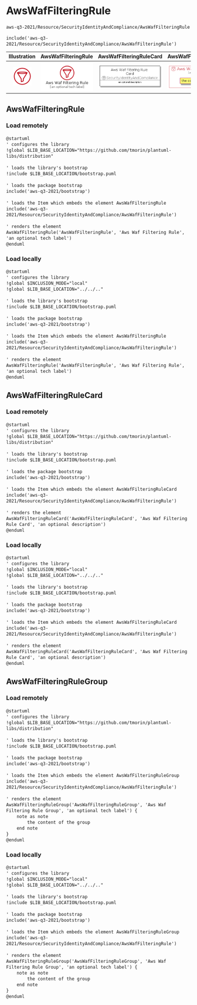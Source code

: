 # AwsWafFilteringRule


```text
aws-q3-2021/Resource/SecurityIdentityAndCompliance/AwsWafFilteringRule
```

```text
include('aws-q3-2021/Resource/SecurityIdentityAndCompliance/AwsWafFilteringRule')
```



| Illustration | AwsWafFilteringRule | AwsWafFilteringRuleCard | AwsWafFilteringRuleGroup |
| :---: | :---: | :---: | :---: |
| ![illustration for Illustration](../../../aws-q3-2021/Resource/SecurityIdentityAndCompliance/AwsWafFilteringRule.png) | ![illustration for AwsWafFilteringRule](../../../aws-q3-2021/Resource/SecurityIdentityAndCompliance/AwsWafFilteringRule.Local.png) | ![illustration for AwsWafFilteringRuleCard](../../../aws-q3-2021/Resource/SecurityIdentityAndCompliance/AwsWafFilteringRuleCard.Local.png) | ![illustration for AwsWafFilteringRuleGroup](../../../aws-q3-2021/Resource/SecurityIdentityAndCompliance/AwsWafFilteringRuleGroup.Local.png) |




## AwsWafFilteringRule

### Load remotely
```plantuml
@startuml
' configures the library
!global $LIB_BASE_LOCATION="https://github.com/tmorin/plantuml-libs/distribution"

' loads the library's bootstrap
!include $LIB_BASE_LOCATION/bootstrap.puml

' loads the package bootstrap
include('aws-q3-2021/bootstrap')

' loads the Item which embeds the element AwsWafFilteringRule
include('aws-q3-2021/Resource/SecurityIdentityAndCompliance/AwsWafFilteringRule')

' renders the element
AwsWafFilteringRule('AwsWafFilteringRule', 'Aws Waf Filtering Rule', 'an optional tech label')
@enduml
```

### Load locally
```plantuml
@startuml
' configures the library
!global $INCLUSION_MODE="local"
!global $LIB_BASE_LOCATION="../../.."

' loads the library's bootstrap
!include $LIB_BASE_LOCATION/bootstrap.puml

' loads the package bootstrap
include('aws-q3-2021/bootstrap')

' loads the Item which embeds the element AwsWafFilteringRule
include('aws-q3-2021/Resource/SecurityIdentityAndCompliance/AwsWafFilteringRule')

' renders the element
AwsWafFilteringRule('AwsWafFilteringRule', 'Aws Waf Filtering Rule', 'an optional tech label')
@enduml
```

## AwsWafFilteringRuleCard

### Load remotely
```plantuml
@startuml
' configures the library
!global $LIB_BASE_LOCATION="https://github.com/tmorin/plantuml-libs/distribution"

' loads the library's bootstrap
!include $LIB_BASE_LOCATION/bootstrap.puml

' loads the package bootstrap
include('aws-q3-2021/bootstrap')

' loads the Item which embeds the element AwsWafFilteringRuleCard
include('aws-q3-2021/Resource/SecurityIdentityAndCompliance/AwsWafFilteringRule')

' renders the element
AwsWafFilteringRuleCard('AwsWafFilteringRuleCard', 'Aws Waf Filtering Rule Card', 'an optional description')
@enduml
```

### Load locally
```plantuml
@startuml
' configures the library
!global $INCLUSION_MODE="local"
!global $LIB_BASE_LOCATION="../../.."

' loads the library's bootstrap
!include $LIB_BASE_LOCATION/bootstrap.puml

' loads the package bootstrap
include('aws-q3-2021/bootstrap')

' loads the Item which embeds the element AwsWafFilteringRuleCard
include('aws-q3-2021/Resource/SecurityIdentityAndCompliance/AwsWafFilteringRule')

' renders the element
AwsWafFilteringRuleCard('AwsWafFilteringRuleCard', 'Aws Waf Filtering Rule Card', 'an optional description')
@enduml
```

## AwsWafFilteringRuleGroup

### Load remotely
```plantuml
@startuml
' configures the library
!global $LIB_BASE_LOCATION="https://github.com/tmorin/plantuml-libs/distribution"

' loads the library's bootstrap
!include $LIB_BASE_LOCATION/bootstrap.puml

' loads the package bootstrap
include('aws-q3-2021/bootstrap')

' loads the Item which embeds the element AwsWafFilteringRuleGroup
include('aws-q3-2021/Resource/SecurityIdentityAndCompliance/AwsWafFilteringRule')

' renders the element
AwsWafFilteringRuleGroup('AwsWafFilteringRuleGroup', 'Aws Waf Filtering Rule Group', 'an optional tech label') {
    note as note
        the content of the group
    end note
}
@enduml
```

### Load locally
```plantuml
@startuml
' configures the library
!global $INCLUSION_MODE="local"
!global $LIB_BASE_LOCATION="../../.."

' loads the library's bootstrap
!include $LIB_BASE_LOCATION/bootstrap.puml

' loads the package bootstrap
include('aws-q3-2021/bootstrap')

' loads the Item which embeds the element AwsWafFilteringRuleGroup
include('aws-q3-2021/Resource/SecurityIdentityAndCompliance/AwsWafFilteringRule')

' renders the element
AwsWafFilteringRuleGroup('AwsWafFilteringRuleGroup', 'Aws Waf Filtering Rule Group', 'an optional tech label') {
    note as note
        the content of the group
    end note
}
@enduml
```

